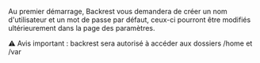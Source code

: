 Au premier démarrage, Backrest vous demandera de créer un nom d'utilisateur et un mot de passe par défaut, ceux-ci pourront être modifiés ultérieurement dans la page des paramètres.


⚠️ Avis important : backrest sera autorisé à accéder aux dossiers /home et /var
